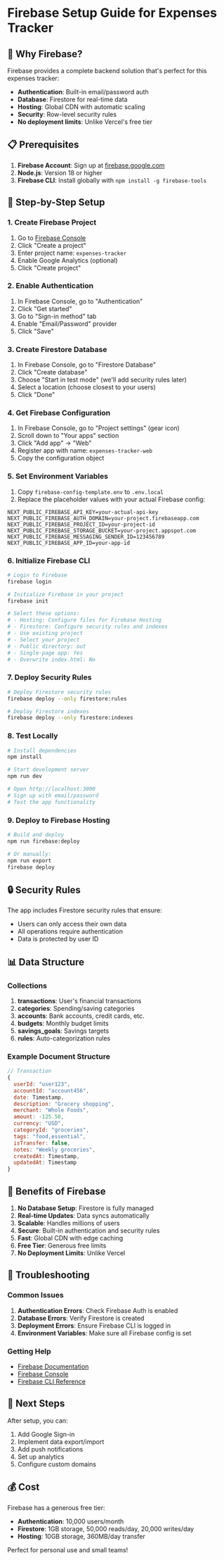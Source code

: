 # Firebase Setup Guide for Expenses Tracker

## 🚀 Why Firebase?

Firebase provides a complete backend solution that's perfect for this expenses tracker:
- **Authentication**: Built-in email/password auth
- **Database**: Firestore for real-time data
- **Hosting**: Global CDN with automatic scaling
- **Security**: Row-level security rules
- **No deployment limits**: Unlike Vercel's free tier

## 📋 Prerequisites

1. **Firebase Account**: Sign up at [firebase.google.com](https://firebase.google.com)
2. **Node.js**: Version 18 or higher
3. **Firebase CLI**: Install globally with `npm install -g firebase-tools`

## 🔧 Step-by-Step Setup

### 1. Create Firebase Project

1. Go to [Firebase Console](https://console.firebase.google.com)
2. Click "Create a project"
3. Enter project name: `expenses-tracker`
4. Enable Google Analytics (optional)
5. Click "Create project"

### 2. Enable Authentication

1. In Firebase Console, go to "Authentication"
2. Click "Get started"
3. Go to "Sign-in method" tab
4. Enable "Email/Password" provider
5. Click "Save"

### 3. Create Firestore Database

1. In Firebase Console, go to "Firestore Database"
2. Click "Create database"
3. Choose "Start in test mode" (we'll add security rules later)
4. Select a location (choose closest to your users)
5. Click "Done"

### 4. Get Firebase Configuration

1. In Firebase Console, go to "Project settings" (gear icon)
2. Scroll down to "Your apps" section
3. Click "Add app" → "Web"
4. Register app with name: `expenses-tracker-web`
5. Copy the configuration object

### 5. Set Environment Variables

1. Copy `firebase-config-template.env` to `.env.local`
2. Replace the placeholder values with your actual Firebase config:

```env
NEXT_PUBLIC_FIREBASE_API_KEY=your-actual-api-key
NEXT_PUBLIC_FIREBASE_AUTH_DOMAIN=your-project.firebaseapp.com
NEXT_PUBLIC_FIREBASE_PROJECT_ID=your-project-id
NEXT_PUBLIC_FIREBASE_STORAGE_BUCKET=your-project.appspot.com
NEXT_PUBLIC_FIREBASE_MESSAGING_SENDER_ID=123456789
NEXT_PUBLIC_FIREBASE_APP_ID=your-app-id
```

### 6. Initialize Firebase CLI

```bash
# Login to Firebase
firebase login

# Initialize Firebase in your project
firebase init

# Select these options:
# - Hosting: Configure files for Firebase Hosting
# - Firestore: Configure security rules and indexes
# - Use existing project
# - Select your project
# - Public directory: out
# - Single-page app: Yes
# - Overwrite index.html: No
```

### 7. Deploy Security Rules

```bash
# Deploy Firestore security rules
firebase deploy --only firestore:rules

# Deploy Firestore indexes
firebase deploy --only firestore:indexes
```

### 8. Test Locally

```bash
# Install dependencies
npm install

# Start development server
npm run dev

# Open http://localhost:3000
# Sign up with email/password
# Test the app functionality
```

### 9. Deploy to Firebase Hosting

```bash
# Build and deploy
npm run firebase:deploy

# Or manually:
npm run export
firebase deploy
```

## 🔒 Security Rules

The app includes Firestore security rules that ensure:
- Users can only access their own data
- All operations require authentication
- Data is protected by user ID

## 📊 Data Structure

### Collections

1. **transactions**: User's financial transactions
2. **categories**: Spending/saving categories
3. **accounts**: Bank accounts, credit cards, etc.
4. **budgets**: Monthly budget limits
5. **savings_goals**: Savings targets
6. **rules**: Auto-categorization rules

### Example Document Structure

```javascript
// Transaction
{
  userId: "user123",
  accountId: "account456",
  date: Timestamp,
  description: "Grocery shopping",
  merchant: "Whole Foods",
  amount: -125.50,
  currency: "USD",
  categoryId: "groceries",
  tags: "food,essential",
  isTransfer: false,
  notes: "Weekly groceries",
  createdAt: Timestamp,
  updatedAt: Timestamp
}
```

## 🚀 Benefits of Firebase

1. **No Database Setup**: Firestore is fully managed
2. **Real-time Updates**: Data syncs automatically
3. **Scalable**: Handles millions of users
4. **Secure**: Built-in authentication and security rules
5. **Fast**: Global CDN with edge caching
6. **Free Tier**: Generous free limits
7. **No Deployment Limits**: Unlike Vercel

## 🔧 Troubleshooting

### Common Issues

1. **Authentication Errors**: Check Firebase Auth is enabled
2. **Database Errors**: Verify Firestore is created
3. **Deployment Errors**: Ensure Firebase CLI is logged in
4. **Environment Variables**: Make sure all Firebase config is set

### Getting Help

- [Firebase Documentation](https://firebase.google.com/docs)
- [Firebase Console](https://console.firebase.google.com)
- [Firebase CLI Reference](https://firebase.google.com/docs/cli)

## 🎯 Next Steps

After setup, you can:
1. Add Google Sign-in
2. Implement data export/import
3. Add push notifications
4. Set up analytics
5. Configure custom domains

## 💰 Cost

Firebase has a generous free tier:
- **Authentication**: 10,000 users/month
- **Firestore**: 1GB storage, 50,000 reads/day, 20,000 writes/day
- **Hosting**: 10GB storage, 360MB/day transfer

Perfect for personal use and small teams!
